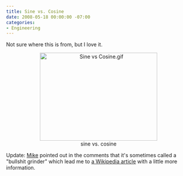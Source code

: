 ```yaml
---
title: Sine vs. Cosine
date: 2008-05-18 00:00:00 -07:00
categories:
- Engineering
---
```


<p>Not sure where this is from, but I love it. </p>

<div style="text-align:center;"><img src="http://notes.torrez.org/Sine vs Cosine.gif" alt="Sine vs Cosine.gif" border="0" width="320" height="240" /><br />sine vs. cosine<br /></div>

<p>Update: <a href="http://mike.teczno.com/">Mike</a> pointed out in the comments that it's sometimes called a "bullshit grinder" which lead me to <a href="http://en.wikipedia.org/wiki/Nothing_grinder">a Wikipedia article</a> with a little more information.</p>
